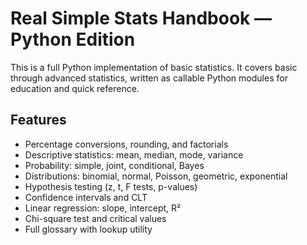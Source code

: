 # Real Simple Stats Handbook — Python Edition

This is a full Python implementation of basic statistics. It covers basic through advanced statistics, written as callable Python modules for education and quick reference.

## Features

- Percentage conversions, rounding, and factorials
- Descriptive statistics: mean, median, mode, variance
- Probability: simple, joint, conditional, Bayes
- Distributions: binomial, normal, Poisson, geometric, exponential
- Hypothesis testing (z, t, F tests, p-values)
- Confidence intervals and CLT
- Linear regression: slope, intercept, R²
- Chi-square test and critical values
- Full glossary with lookup utility
